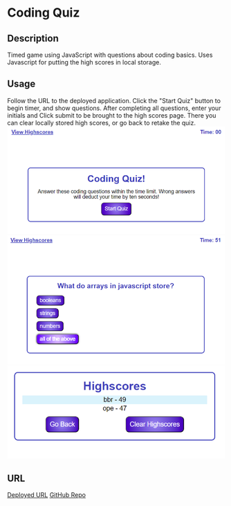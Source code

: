 # Coding Quiz


## Description

Timed game using JavaScript with questions about coding basics. Uses Javascript for putting the high scores in local storage.

## Usage

Follow the URL to the deployed application.
Click the "Start Quiz" button to begin timer, and show questions.
After completing all questions, enter your initials and Click submit to be brought to the high scores page. There you can clear locally stored high scores, or go back to retake the quiz.
![Starting Page](assets/images/screenshot1.png)
![Quiz Screen](assets/images/screenshot2.png)
![High Score Page](assets/images/screenshot3.png)

## URL

[Deployed URL](https://katsu-001.github.io/codingQuiz/)
[GitHub Repo](https://github.com/Katsu-001/codingQuiz)